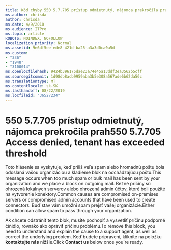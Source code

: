 ```yaml
---
title: Kód chyby 550 5.7.705 prístup odmietnutý, nájomca prekročila prah
ms.author: chrisda
author: chrisda
ms.date: 4/9/2018
ms.audience: ITPro
ms.topic: article
ROBOTS: NOINDEX, NOFOLLOW
localization_priority: Normal
ms.assetid: 9e6df5ee-ede8-421d-ba25-a3a3d0ca0a5d
ms.custom:
- "336"
- "1948"
- "3100014"
ms.openlocfilehash: 9424b396175dae23a74e45a13ddf3ea3562b5cff
ms.sourcegitcommit: 1d98db8acb9959aba3b5e308a567ade6b62da56c
ms.translationtype: MT
ms.contentlocale: sk-SK
ms.lasthandoff: 08/22/2019
ms.locfileid: "36527234"
---
```

# <a name="550-57705-access-denied-tenant-has-exceeded-threshold"></a><span data-ttu-id="ba0ab-102">550 5.7.705 prístup odmietnutý, nájomca prekročila prah</span><span class="sxs-lookup"><span data-stu-id="ba0ab-102">550 5.7.705 Access denied, tenant has exceeded threshold</span></span>

<span data-ttu-id="ba0ab-103">Toto hlásenie sa vyskytuje, keď príliš veľa spam alebo hromadnú poštu bola odoslaná vašou organizáciou a kladieme blok na odchádzajúcu poštu.</span><span class="sxs-lookup"><span data-stu-id="ba0ab-103">This message occurs when too much spam or bulk mail has been sent by your organization and we place a block on outgoing mail.</span></span>
<span data-ttu-id="ba0ab-104">Bežné príčiny sú ohrozená lokálnych serverov alebo ohrozená admin účtov, ktoré boli použité na vytvorenie konektory.</span><span class="sxs-lookup"><span data-stu-id="ba0ab-104">Common causes are compromised on-premises servers or compromised admin accounts that have been used to create connectors.</span></span> <span data-ttu-id="ba0ab-105">Buď stav vám umožní spam prejsť vašej organizácie.</span><span class="sxs-lookup"><span data-stu-id="ba0ab-105">Either condition can allow spam to pass through your organization.</span></span>

<span data-ttu-id="ba0ab-106">Ak chcete odstrániť tento blok, musíte pochopiť a vysvetliť príčinu podporné činidlo, rovnako ako opraviť príčinu problému.</span><span class="sxs-lookup"><span data-stu-id="ba0ab-106">To remove this block, you need to understand and explain the cause to a support agent, as well as correct the underlying problem.</span></span>
<span data-ttu-id="ba0ab-107">Keď budete pripravení, kliknite na položku **kontaktujte nás** nižšie.</span><span class="sxs-lookup"><span data-stu-id="ba0ab-107">Click **Contact us** below once you're ready.</span></span>
